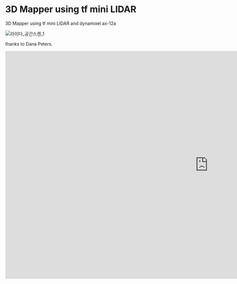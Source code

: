 # 3D Mapper using tf mini LIDAR
3D Mapper using tf mini LIDAR and dynamixel ax-12a

![라이다_공간스캔_1](https://user-images.githubusercontent.com/35722709/73516863-1f79ef00-443d-11ea-9fbf-db1b18918835.gif)

thanks to Dana Peters.

<iframe width="1280" height="720" src="https://www.youtube.com/embed/xkut3yRL61U" frameborder="0" allow="accelerometer; autoplay; encrypted-media; gyroscope; picture-in-picture" allowfullscreen></iframe>
